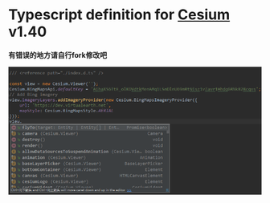 # Typescript definition for [Cesium](https://cesiumjs.org/) v1.40

**有错误的地方请自行fork修改吧**

![提示截图](screenshot.png)
